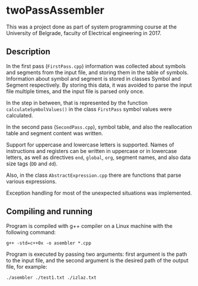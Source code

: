 # twoPassAssembler

This was a project done as part of system programming course at the University of Belgrade, faculty of Electrical engineering in 2017.

## Description

In the first pass (`FirstPass.cpp`) information was collected about symbols and segments from the input file, and storing them in the table of symbols. Information about symbol and segment is stored in classes Symbol and Segment respectively.  By storing this data, it was avoided to parse the input file multiple times, and the input file is parsed only once.

In the step in between, that is represented by the function `calculateSymbolValues()` in the class `FirstPass` symbol values were calculated.

In the second pass (`SecondPass.cpp`), symbol table, and also the reallocation table and segment content was written.

Support for uppercase and lowercase letters is supported. Names of instructions and registers can be written in uppercase or in lowercase letters, as well as directives `end`, `global`, `org`, segment names, and also data size tags (`DD` and `dd`).

Also, in the class `AbstractExpression.cpp` there are functions that parse various expressions.

Exception handling for most of the unexpected situations was implemented.

## Compiling and running

Program is compiled with g++ compiler on a Linux machine with the following command:

`g++ -std=c++0x -o asembler *.cpp`

Program is executed by passing two arguments: first argument is the path to the input file, and the second argument is the desired path of the output file, for example:

`./asembler ./test1.txt ./izlaz.txt`


